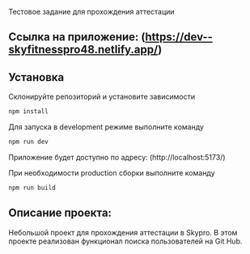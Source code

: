 Тестовое задание для прохождения аттестации

## Ссылка на приложение: (https://dev--skyfitnesspro48.netlify.app/)

## Установка

Склонируйте репозиторий и установите зависимости

```sh
npm install
```

Для запуска в development режиме выполните команду

```sh
npm run dev
```

Приложение будет доступно по адресу: (http://localhost:5173/)

При необходимости production сборки выполните команду

```sh
npm run build
```

## Описание проекта:

Небольшой проект для прохождения аттестации в Skypro. В этом проекте реализован функционал поиска пользователей на Git Hub. 
